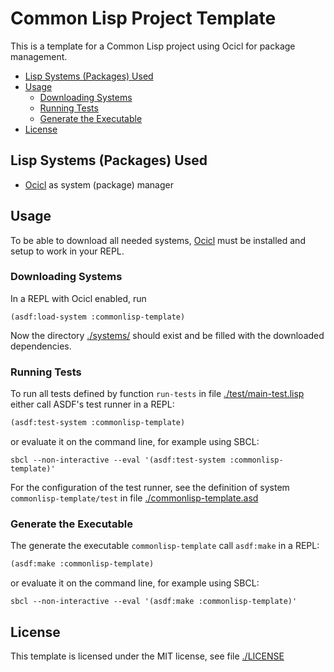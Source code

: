 # Common Lisp Project Template

This is a template for a Common Lisp project using Ocicl for package management.

- [Lisp Systems (Packages) Used](#lisp-systems-packages-used)
- [Usage](#usage)
  - [Downloading Systems](#downloading-systems)
  - [Running Tests](#running-tests)
  - [Generate the Executable](#generate-the-executable)
- [License](#license)

## Lisp Systems (Packages) Used

- [Ocicl](https://github.com/ocicl/ocicl) as system (package) manager

## Usage

To be able to download all needed systems, [Ocicl](https://github.com/ocicl/ocicl) must be installed and setup to work in your REPL.

### Downloading Systems

In a REPL with Ocicl enabled, run

```sbcl
(asdf:load-system :commonlisp-template)
```

Now the directory [./systems/](./systems/) should exist and be filled with the downloaded dependencies.

### Running Tests

To run all tests defined by function `run-tests` in file [./test/main-test.lisp](./test/main-test.lisp) either call ASDF's test runner in a REPL:

```lisp
(asdf:test-system :commonlisp-template)
```

or evaluate it on the command line, for example using SBCL:

```shell
sbcl --non-interactive --eval '(asdf:test-system :commonlisp-template)'
```

For the configuration of the test runner, see the definition of system `commonlisp-template/test` in file [./commonlisp-template.asd](./commonlisp-template.asd)

### Generate the Executable

The generate the executable `commonlisp-template` call `asdf:make` in a REPL:

```lisp
(asdf:make :commonlisp-template)
```

or evaluate it on the command line, for example using SBCL:

```shell
sbcl --non-interactive --eval '(asdf:make :commonlisp-template)'
```

## License

This template is licensed under the MIT license, see file [./LICENSE](./LICENSE)
